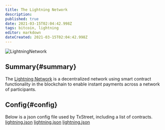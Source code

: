 ```yaml
---
title: The Lightning Network
description:
published: true
date: 2021-03-15T02:04:42.998Z
tags: bitcoin, lightning
editor: markdown
dateCreated: 2021-03-15T02:04:42.998Z
---
```


![LightningNetwork](https://txstreet.com/static/img/singles/house_logos/lightning.png)

## Summary{#summary}

The [Lightning Network](https://lightning.network/) is a decentralized network using smart contract functionality in the blockchain to enable instant payments across a network of participants.


## Config{#config}

Below is a json config file used by TxStreet, including a list of contracts. [lightning.json](/bitcoin/houses/lightning.json) [lightning.json](/bitcoin/houses/lightning.json) [lightning.json](/bitcoin/houses/lightning.json)
